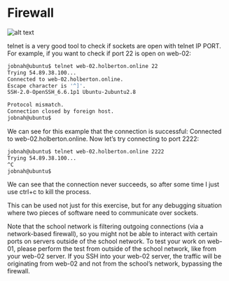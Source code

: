 # Firewall

![alt text](https://s3.amazonaws.com/intranet-projects-files/holbertonschool-sysadmin_devops/284/V1HjQ1Y.png)

telnet is a very good tool to check if sockets are open with telnet IP PORT. For example, if you want to check if port 22 is open on web-02:
```bash
jobnah@ubuntu$ telnet web-02.holberton.online 22
Trying 54.89.38.100...
Connected to web-02.holberton.online.
Escape character is '^]'.
SSH-2.0-OpenSSH_6.6.1p1 Ubuntu-2ubuntu2.8

Protocol mismatch.
Connection closed by foreign host.
jobnah@ubuntu$
```

We can see for this example that the connection is successful: Connected to web-02.holberton.online.
Now let’s try connecting to port 2222:
```bash
jobnah@ubuntu$ telnet web-02.holberton.online 2222
Trying 54.89.38.100...
^C
jobnah@ubuntu$
```
We can see that the connection never succeeds, so after some time I just use ctrl+c to kill the process.

This can be used not just for this exercise, but for any debugging situation where two pieces of software need to communicate over sockets.

Note that the school network is filtering outgoing connections (via a network-based firewall), so you might not be able to interact with certain ports on servers outside of the school network. To test your work on web-01, please perform the test from outside of the school network, like from your web-02 server. If you SSH into your web-02 server, the traffic will be originating from web-02 and not from the school’s network, bypassing the firewall.